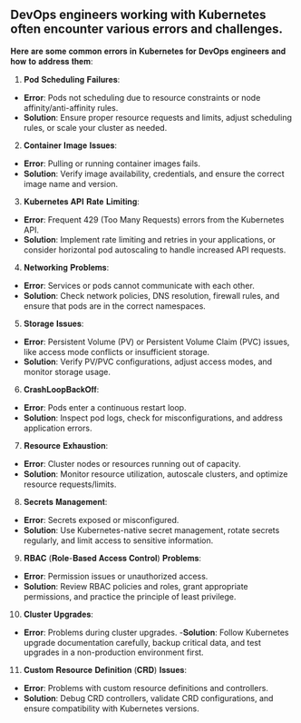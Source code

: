## DevOps engineers working with Kubernetes often encounter various errors and challenges.
 𝐇𝐞𝐫𝐞 𝐚𝐫𝐞 𝐬𝐨𝐦𝐞 𝐜𝐨𝐦𝐦𝐨𝐧 𝐞𝐫𝐫𝐨𝐫𝐬 𝐢𝐧 𝐊𝐮𝐛𝐞𝐫𝐧𝐞𝐭𝐞𝐬 𝐟𝐨𝐫 𝐃𝐞𝐯𝐎𝐩𝐬 𝐞𝐧𝐠𝐢𝐧𝐞𝐞𝐫𝐬 𝐚𝐧𝐝 𝐡𝐨𝐰 𝐭𝐨 𝐚𝐝𝐝𝐫𝐞𝐬𝐬 𝐭𝐡𝐞𝐦:

1. 𝐏𝐨𝐝 𝐒𝐜𝐡𝐞𝐝𝐮𝐥𝐢𝐧𝐠 𝐅𝐚𝐢𝐥𝐮𝐫𝐞𝐬:
  - 𝐄𝐫𝐫𝐨𝐫: Pods not scheduling due to resource constraints or node affinity/anti-affinity rules.
  - 𝐒𝐨𝐥𝐮𝐭𝐢𝐨𝐧: Ensure proper resource requests and limits, adjust scheduling rules, or scale your cluster as needed.

2. 𝐂𝐨𝐧𝐭𝐚𝐢𝐧𝐞𝐫 𝐈𝐦𝐚𝐠𝐞 𝐈𝐬𝐬𝐮𝐞𝐬:
  - 𝐄𝐫𝐫𝐨𝐫: Pulling or running container images fails.
  - 𝐒𝐨𝐥𝐮𝐭𝐢𝐨𝐧: Verify image availability, credentials, and ensure the correct image name and version.

3. 𝐊𝐮𝐛𝐞𝐫𝐧𝐞𝐭𝐞𝐬 𝐀𝐏𝐈 𝐑𝐚𝐭𝐞 𝐋𝐢𝐦𝐢𝐭𝐢𝐧𝐠:
  - 𝐄𝐫𝐫𝐨𝐫: Frequent 429 (Too Many Requests) errors from the Kubernetes API.
  - 𝐒𝐨𝐥𝐮𝐭𝐢𝐨𝐧: Implement rate limiting and retries in your applications, or consider horizontal pod autoscaling to handle increased API requests.

4. 𝐍𝐞𝐭𝐰𝐨𝐫𝐤𝐢𝐧𝐠 𝐏𝐫𝐨𝐛𝐥𝐞𝐦𝐬:
  - 𝐄𝐫𝐫𝐨𝐫: Services or pods cannot communicate with each other.
  - 𝐒𝐨𝐥𝐮𝐭𝐢𝐨𝐧: Check network policies, DNS resolution, firewall rules, and ensure that pods are in the correct namespaces.

5. 𝐒𝐭𝐨𝐫𝐚𝐠𝐞 𝐈𝐬𝐬𝐮𝐞𝐬:
  - 𝐄𝐫𝐫𝐨𝐫: Persistent Volume (PV) or Persistent Volume Claim (PVC) issues, like access mode conflicts or insufficient storage.
  - 𝐒𝐨𝐥𝐮𝐭𝐢𝐨𝐧: Verify PV/PVC configurations, adjust access modes, and monitor storage usage.

6. 𝐂𝐫𝐚𝐬𝐡𝐋𝐨𝐨𝐩𝐁𝐚𝐜𝐤𝐎𝐟𝐟:
  - 𝐄𝐫𝐫𝐨𝐫: Pods enter a continuous restart loop.
  - 𝐒𝐨𝐥𝐮𝐭𝐢𝐨𝐧: Inspect pod logs, check for misconfigurations, and address application errors.

7. 𝐑𝐞𝐬𝐨𝐮𝐫𝐜𝐞 𝐄𝐱𝐡𝐚𝐮𝐬𝐭𝐢𝐨𝐧:
  - 𝐄𝐫𝐫𝐨𝐫: Cluster nodes or resources running out of capacity.
  - 𝐒𝐨𝐥𝐮𝐭𝐢𝐨𝐧: Monitor resource utilization, autoscale clusters, and optimize resource requests/limits.

8. 𝐒𝐞𝐜𝐫𝐞𝐭𝐬 𝐌𝐚𝐧𝐚𝐠𝐞𝐦𝐞𝐧𝐭:
  - 𝐄𝐫𝐫𝐨𝐫: Secrets exposed or misconfigured.
  - 𝐒𝐨𝐥𝐮𝐭𝐢𝐨𝐧: Use Kubernetes-native secret management, rotate secrets regularly, and limit access to sensitive information.

9. 𝐑𝐁𝐀𝐂 (𝐑𝐨𝐥𝐞-𝐁𝐚𝐬𝐞𝐝 𝐀𝐜𝐜𝐞𝐬𝐬 𝐂𝐨𝐧𝐭𝐫𝐨𝐥) 𝐏𝐫𝐨𝐛𝐥𝐞𝐦𝐬:
  - 𝐄𝐫𝐫𝐨𝐫: Permission issues or unauthorized access.
  - 𝐒𝐨𝐥𝐮𝐭𝐢𝐨𝐧: Review RBAC policies and roles, grant appropriate permissions, and practice the principle of least privilege.

10. 𝐂𝐥𝐮𝐬𝐭𝐞𝐫 𝐔𝐩𝐠𝐫𝐚𝐝𝐞𝐬:
  - 𝐄𝐫𝐫𝐨𝐫: Problems during cluster upgrades.
  -𝐒𝐨𝐥𝐮𝐭𝐢𝐨𝐧: Follow Kubernetes upgrade documentation carefully, backup critical data, and test upgrades in a non-production environment first.

11. 𝐂𝐮𝐬𝐭𝐨𝐦 𝐑𝐞𝐬𝐨𝐮𝐫𝐜𝐞 𝐃𝐞𝐟𝐢𝐧𝐢𝐭𝐢𝐨𝐧 (𝐂𝐑𝐃) 𝐈𝐬𝐬𝐮𝐞𝐬:
  - 𝐄𝐫𝐫𝐨𝐫: Problems with custom resource definitions and controllers.
  - 𝐒𝐨𝐥𝐮𝐭𝐢𝐨𝐧: Debug CRD controllers, validate CRD configurations, and ensure compatibility with Kubernetes versions.
